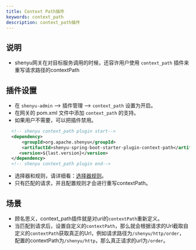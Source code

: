 ```yaml
---
title: Context Path插件
keywords: context_path
description: context_path插件
---
```


## 说明

* shenyu网关在对目标服务调用的时候，还容许用户使用 `context_path` 插件来重写请求路径的contextPath

## 插件设置

* 在 `shenyu-admin` --> 插件管理 --> `context_path` 设置为开启。
* 在网关的 pom.xml 文件中添加 `context_path` 的支持。
* 如果用户不需要，可以把插件禁用。

```xml
  <!-- shenyu context_path plugin start-->
  <dependency>
      <groupId>org.apache.shenyu</groupId>
      <artifactId>shenyu-spring-boot-starter-plugin-context-path</artifactId>
     <version>${last.version}</version>
  </dependency>
  <!-- shenyu context_path plugin end-->
``` 

* 选择器和规则，请详细看：[选择器规则](../selector-and-rule)。
* 只有匹配的请求，并且配置规则才会进行重写contextPath。

## 场景

* 顾名思义，context_path插件就是对uri的`contextPath`重新定义。
* 当匹配到请求后，设置自定义的`contextPath`，那么就会根据请求的Url截取自定义的`contextPath`获取真正的Url，例如请求路径为`/shenyu/http/order`，
  配置的contextPath为`/shenyu/http`，那么真正请求的url为`/order`。
